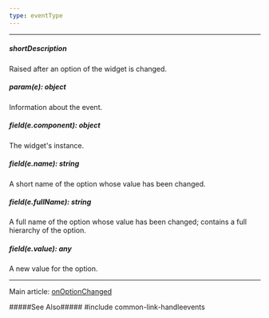 ```yaml
---
type: eventType
---
```

---
##### shortDescription
Raised after an option of the widget is changed.

##### param(e): object
Information about the event.

##### field(e.component): object
The widget's instance.

##### field(e.name): string
A short name of the option whose value has been changed.

##### field(e.fullName): string
A full name of the option whose value has been changed; contains a full hierarchy of the option.

##### field(e.value): any
A new value for the option.

---
Main article: [onOptionChanged](/api-reference/10%20UI%20Widgets/Component/1%20Configuration/onOptionChanged.md '{basewidgetpath}/Configuration/#onOptionChanged')

#####See Also#####
#include common-link-handleevents